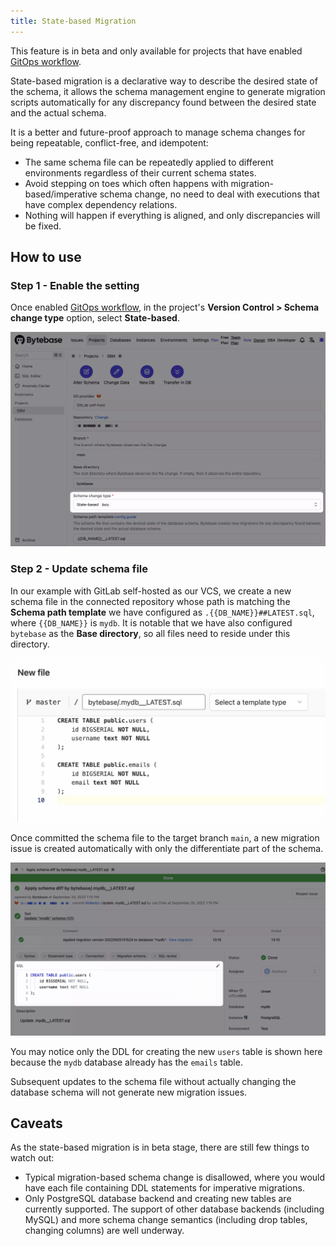 ```yaml
---
title: State-based Migration
---
```


<hint-block type="warning">

This feature is in beta and only available for projects that have enabled [GitOps workflow](../vcs-integration/enable-version-control-workflow).

</hint-block>

State-based migration is a declarative way to describe the desired state of the schema, it allows the schema management engine to generate migration scripts automatically for any discrepancy found between the desired state and the actual schema.

It is a better and future-proof approach to manage schema changes for being repeatable, conflict-free, and idempotent:

- The same schema file can be repeatedly applied to different environments regardless of their current schema states.
- Avoid stepping on toes which often happens with migration-based/imperative schema change, no need to deal with executions that have complex dependency relations.
- Nothing will happen if everything is aligned, and only discrepancies will be fixed.

## How to use

### Step 1 - Enable the setting

Once enabled [GitOps workflow](../vcs-integration/enable-version-control-workflow), in the project's **Version Control > Schema change type** option, select **State-based**.

![select-schema-change-type](/static/docs/en/change-database/state-based-migration/select-schema-change-type.webp)

### Step 2 - Update schema file

In our example with GitLab self-hosted as our VCS, we create a new schema file in the connected repository whose path is matching the **Schema path template** we have configured as `.{{DB_NAME}}##LATEST.sql`, where `{{DB_NAME}}` is `mydb`. It is notable that we have also configured `bytebase` as the **Base directory**, so all files need to reside under this directory.

![commit-new-schema-file](/static/docs/en/change-database/state-based-migration/commit-new-schema-file.webp)

Once committed the schema file to the target branch `main`, a new migration issue is created automatically with only the differentiate part of the schema.

![new-migration-issue](/static/docs/en/change-database/state-based-migration/new-migration-issue.webp)

You may notice only the DDL for creating the new `users` table is shown here because the `mydb` database already has the `emails` table.

Subsequent updates to the schema file without actually changing the database schema will not generate new migration issues.

## Caveats

As the state-based migration is in beta stage, there are still few things to watch out:

- Typical migration-based schema change is disallowed, where you would have each file containing DDL statements for imperative migrations.
- Only PostgreSQL database backend and creating new tables are currently supported. The support of other database backends (including MySQL) and more schema change semantics (including drop tables, changing columns) are well underway.
